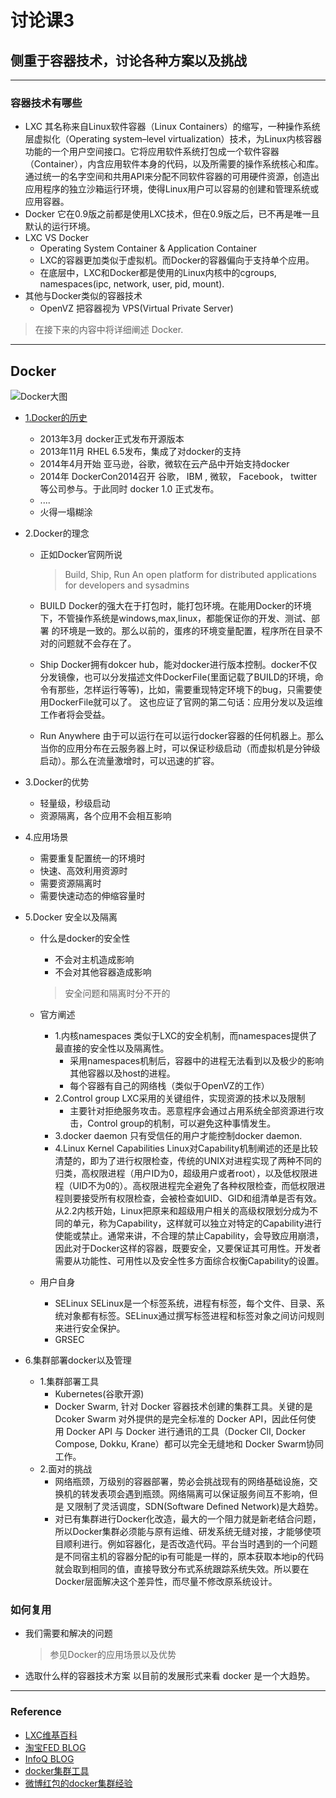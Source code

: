 # 讨论课3
## 侧重于容器技术，讨论各种方案以及挑战

--------------------------
### 容器技术有哪些
- LXC
  其名称来自Linux软件容器（Linux Containers）的缩写，一种操作系统层虚拟化（Operating system–level virtualization）技术，为Linux内核容器功能的一个用户空间接口。它将应用软件系统打包成一个软件容器（Container），内含应用软件本身的代码，以及所需要的操作系统核心和库。通过统一的名字空间和共用API来分配不同软件容器的可用硬件资源，创造出应用程序的独立沙箱运行环境，使得Linux用户可以容易的创建和管理系统或应用容器。
- Docker
  它在0.9版之前都是使用LXC技术，但在0.9版之后，已不再是唯一且默认的运行环境。
- LXC VS Docker
  - Operating System Container & Application Container
  - LXC的容器更加类似于虚拟机。而Docker的容器偏向于支持单个应用。
  - 在底层中，LXC和Docker都是使用的Linux内核中的cgroups, namespaces(ipc, network, user, pid, mount).
- 其他与Docker类似的容器技术
  - OpenVZ
    把容器视为 VPS(Virtual Private Server)

> 在接下来的内容中将详细阐述 Docker.

-----------------------------
## Docker
![Docker大图](https://pbs.twimg.com/profile_images/378800000124779041/fbbb494a7eef5f9278c6967b6072ca3e_400x400.png)
- [1.Docker的历史](https://github.com/docker/docker)
  - 2013年3月 docker正式发布开源版本
  - 2013年11月 RHEL 6.5发布，集成了对docker的支持
  - 2014年4月开始 亚马逊，谷歌，微软在云产品中开始支持docker
  - 2014年 DockerCon2014召开 谷歌， IBM , 微软， Facebook， twitter 等公司参与。于此同时 docker 1.0 正式发布。
  - ....
  - 火得一塌糊涂

- 2.Docker的理念
  - 正如Docker官网所说
    > Build, Ship, Run
    > An open platform for distributed applications for developers and sysadmins

  - BUILD
    Docker的强大在于打包时，能打包环境。在能用Docker的环境下，不管操作系统是windows,max,linux，都能保证你的开发、测试、部署
    的环境是一致的。那么以前的，蛋疼的环境变量配置，程序所在目录不对的问题就不会存在了。
  - Ship
    Docker拥有dokcer hub，能对docker进行版本控制。docker不仅分发镜像，也可以分发描述文件DockerFile(里面记载了BUILD的环境，命令有那些，怎样运行等等)，比如，需要重现特定环境下的bug，只需要使用DockerFile就可以了。
    这也应证了官网的第二句话：应用分发以及运维工作者将会受益。
  - Run Anywhere
    由于可以运行在可以运行docker容器的任何机器上。那么当你的应用分布在云服务器上时，可以保证秒级启动（而虚拟机是分钟级启动）。那么在流量激增时，可以迅速的扩容。

- 3.Docker的优势
  - 轻量级，秒级启动
  - 资源隔离，各个应用不会相互影响

- 4.应用场景
  - 需要重复配置统一的环境时
  - 快速、高效利用资源时
  - 需要资源隔离时
  - 需要快速动态的伸缩容量时

- 5.Docker 安全以及隔离
  - 什么是docker的安全性
    - 不会对主机造成影响
    - 不会对其他容器造成影响
    > 安全问题和隔离时分不开的

  - 官方阐述
    - 1.内核namespaces
      类似于LXC的安全机制，而namespaces提供了最直接的安全性以及隔离性。
      - 采用namespaces机制后，容器中的进程无法看到以及极少的影响其他容器以及host的进程。
      - 每个容器有自己的网络栈（类似于OpenVZ的工作）
    - 2.Control group
      LXC采用的关键组件，实现资源的技术以及限制
      - 主要针对拒绝服务攻击。恶意程序会通过占用系统全部资源进行攻击，Control group的机制，可以避免这种事情发生。
    - 3.docker daemon
      只有受信任的用户才能控制docker daemon.
    - 4.Linux Kernel Capabilities
      Linux对Capability机制阐述的还是比较清楚的，即为了进行权限检查，传统的UNIX对进程实现了两种不同的归类，高权限进程（用户ID为0，超级用户或者root），以及低权限进程（UID不为0的）。高权限进程完全避免了各种权限检查，而低权限进程则要接受所有权限检查，会被检查如UID、GID和组清单是否有效。从2.2内核开始，Linux把原来和超级用户相关的高级权限划分成为不同的单元，称为Capability，这样就可以独立对特定的Capability进行使能或禁止。通常来讲，不合理的禁止Capability，会导致应用崩溃，因此对于Docker这样的容器，既要安全，又要保证其可用性。开发者需要从功能性、可用性以及安全性多方面综合权衡Capability的设置。

  - 用户自身
    - SELinux
      SELinux是一个标签系统，进程有标签，每个文件、目录、系统对象都有标签。SELinux通过撰写标签进程和标签对象之间访问规则来进行安全保护。
    - GRSEC

- 6.集群部署docker以及管理
  - 1.集群部署工具
    - Kubernetes(谷歌开源)
    - Docker Swarm, 针对 Docker 容器技术创建的集群工具。关键的是 Dcoker Swarm 对外提供的是完全标准的 Docker API，因此任何使                 用 Docker API 与 Docker 进行通讯的工具（Docker ClI, Docker Compose, Dokku, Krane）都可以完全无缝地和 Docker Swarm协同 工作。
  - 2.面对的挑战
    - 网络瓶颈，万级别的容器部署，势必会挑战现有的网络基础设施，交换机的转发表项会遇到瓶颈。网络隔离可以保证服务间互不影响，但是 又限制了灵活调度，SDN(Software Defined Network)是大趋势。
    - 对已有集群进行Docker化改造，最大的一个阻力就是新老结合问题，所以Docker集群必须能与原有运维、研发系统无缝对接，才能够使项目顺利进行。例如容器化，是否改造代码。平台当时遇到的一个问题是不同宿主机的容器分配的ip有可能是一样的，原本获取本地ip的代码就会取到相同的值，直接导致分布式系统跟踪系统失效。所以要在Docker层面解决这个差异性，而尽量不修改原系统设计。

### 如何复用
- 我们需要和解决的问题
  > 参见Docker的应用场景以及优势

- 选取什么样的容器技术方案
  以目前的发展形式来看 docker 是一个大趋势。

----------------------------------------
### Reference
 - [LXC维基百科](https://zh.wikipedia.org/wiki/LXC)
 - [淘宝FED BLOG](http://taobaofed.org/blog/2016/01/19/feders-should-kown-some-docker-1/)
 - [InfoQ BLOG](http://www.infoq.com/cn/articles/analysis-of-docker-file-system-aufs-and-devicemapper)
 - [docker集群工具](http://www.oschina.net/translate/docker-clustering-tools-compared-kubernetes-vs-docker-swarm)
 - [微博红包的docker集群经验](http://www.infoq.com/cn/articles/large-scale-docker-cluster-practise-experience-share)
